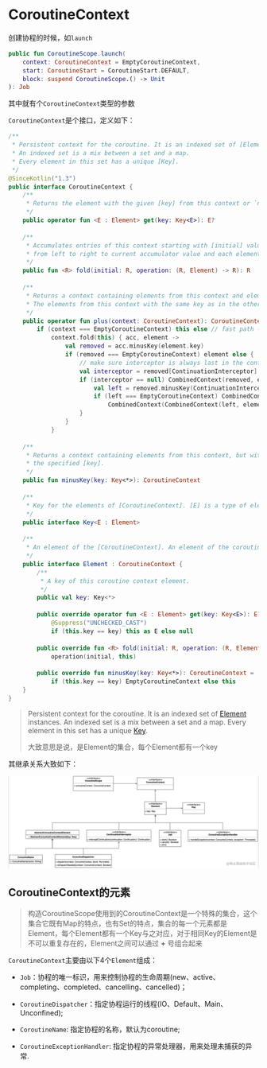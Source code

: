 # CoroutineContext

创建协程的时候，如`launch`

```kotlin
public fun CoroutineScope.launch(
    context: CoroutineContext = EmptyCoroutineContext,
    start: CoroutineStart = CoroutineStart.DEFAULT,
    block: suspend CoroutineScope.() -> Unit
): Job
```

其中就有个`CoroutineContext`类型的参数

`CoroutineContext`是个接口，定义如下：

```kotlin
/**
 * Persistent context for the coroutine. It is an indexed set of [Element] instances.
 * An indexed set is a mix between a set and a map.
 * Every element in this set has a unique [Key].
 */
@SinceKotlin("1.3")
public interface CoroutineContext {
    /**
     * Returns the element with the given [key] from this context or `null`.
     */
    public operator fun <E : Element> get(key: Key<E>): E?

    /**
     * Accumulates entries of this context starting with [initial] value and applying [operation]
     * from left to right to current accumulator value and each element of this context.
     */
    public fun <R> fold(initial: R, operation: (R, Element) -> R): R

    /**
     * Returns a context containing elements from this context and elements from  other [context].
     * The elements from this context with the same key as in the other one are dropped.
     */
    public operator fun plus(context: CoroutineContext): CoroutineContext =
        if (context === EmptyCoroutineContext) this else // fast path -- avoid lambda creation
            context.fold(this) { acc, element ->
                val removed = acc.minusKey(element.key)
                if (removed === EmptyCoroutineContext) element else {
                    // make sure interceptor is always last in the context (and thus is fast to get when present)
                    val interceptor = removed[ContinuationInterceptor]
                    if (interceptor == null) CombinedContext(removed, element) else {
                        val left = removed.minusKey(ContinuationInterceptor)
                        if (left === EmptyCoroutineContext) CombinedContext(element, interceptor) else
                            CombinedContext(CombinedContext(left, element), interceptor)
                    }
                }
            }

    /**
     * Returns a context containing elements from this context, but without an element with
     * the specified [key].
     */
    public fun minusKey(key: Key<*>): CoroutineContext

    /**
     * Key for the elements of [CoroutineContext]. [E] is a type of element with this key.
     */
    public interface Key<E : Element>

    /**
     * An element of the [CoroutineContext]. An element of the coroutine context is a singleton context by itself.
     */
    public interface Element : CoroutineContext {
        /**
         * A key of this coroutine context element.
         */
        public val key: Key<*>

        public override operator fun <E : Element> get(key: Key<E>): E? =
            @Suppress("UNCHECKED_CAST")
            if (this.key == key) this as E else null

        public override fun <R> fold(initial: R, operation: (R, Element) -> R): R =
            operation(initial, this)

        public override fun minusKey(key: Key<*>): CoroutineContext =
            if (this.key == key) EmptyCoroutineContext else this
    }
}
```

> Persistent context for the coroutine. It is an indexed set of [Element](https://kotlinlang.org/api/latest/jvm/stdlib/kotlin.coroutines/-coroutine-context/-element/index.html) instances. An indexed set is a mix between a set and a map. Every element in this set has a unique [Key](https://kotlinlang.org/api/latest/jvm/stdlib/kotlin.coroutines/-coroutine-context/-key.html).
>
> 大致意思是说，是Element的集合，每个Element都有一个key



其继承关系大致如下：

![002](./images/002.png)



## CoroutineContext的元素

> 构造CoroutineScope使用到的CoroutineContext是一个特殊的集合，这个集合它既有Map的特点，也有Set的特点，集合的每一个元素都是Element，每个Element都有一个Key与之对应，对于相同Key的Element是不可以重复存在的，Element之间可以通过 **+** 号组合起来

`CoroutineContext`主要由以下4个`Element`组成：

+ `Job`：协程的唯一标识，用来控制协程的生命周期(new、active、completing、completed、cancelling、cancelled)；

+ `CoroutineDispatcher`：指定协程运行的线程(IO、Default、Main、Unconfined);

+ `CoroutineName`: 指定协程的名称，默认为coroutine;

+ `CoroutineExceptionHandler`: 指定协程的异常处理器，用来处理未捕获的异常.





















































